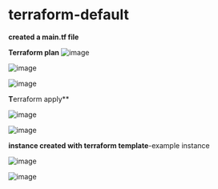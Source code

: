 # terraform-default

**created a main.tf file**

**Terraform plan**
![image](https://github.com/suganyaanbalagan123/terraform-default/assets/133192593/39af4aa7-d1aa-4d4d-8761-39382f77909a)

![image](https://github.com/suganyaanbalagan123/terraform-default/assets/133192593/f43f8057-f569-41e9-a847-18a13a9b1e13)

![image](https://github.com/suganyaanbalagan123/terraform-default/assets/133192593/fc6064f9-5413-45ba-af63-bffbb9217cb0)

**T**erraform apply**

![image](https://github.com/suganyaanbalagan123/terraform-default/assets/133192593/a3aee57d-6054-4cf7-af14-e4f90a221273)



![image](https://github.com/suganyaanbalagan123/terraform-default/assets/133192593/01cf7d8f-4ecc-4027-96ac-8c71a9e440b2)

**instance created with terraform template**-example instance


![image](https://github.com/suganyaanbalagan123/terraform-default/assets/133192593/8e5ee3b9-6976-4fcc-8a49-227782bfd93a)


![image](https://github.com/suganyaanbalagan123/terraform-default/assets/133192593/2ac8e5d1-a1bb-4540-8372-161c0177411e)



